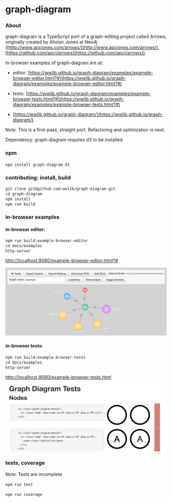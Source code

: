 # graph-diagram

### About
graph-diagram is a TypeScript port of a graph-editing project called Arrows, originally created by Alistair Jones at Neo4j ([http://www.apcjones.com/arrows/](http://www.apcjones.com/arrows/), [https://github.com/apcj/arrows](https://github.com/apcj/arrows)).

In-browser examples of graph-diagram are at:

- editor: [https://wwlib.github.io/graph-diagram/examples/example-browser-editor.html?#](https://wwlib.github.io/graph-diagram/examples/example-browser-editor.html?#)

- tests: [https://wwlib.github.io/graph-diagram/examples/example-browser-tests.html?#](https://wwlib.github.io/graph-diagram/examples/example-browser-tests.html?#)

- [https://wwlib.github.io/graph-diagram/](https://wwlib.github.io/graph-diagram/)

Note: This is a first-pass, straight port. Refactoring and optimization is next.

Dependency: graph-diagram requires d3 to be installed

### npm
`npm install graph-diagram d3`

### contributing: install, build
```
git clone git@github.com:wwlib/graph-diagram.git
cd graph-diagram
npm install
npm run build
```

### in-browser examples

#### in-browser editor:
```
npm run build:example-browser-editor
cd docs/examples
http-server
```
[http://localhost:8080/example-browser-editor.html?#](http://localhost:8080/example-browser-editor.html?#)

![editor](./docs/img/graph-diagram-editor.png)

#### in-browser tests:
```
npm run build:example-browser-tests
cd docs/examples
http-server
```
[http://localhost:8080/example-browser-tests.html](http://localhost:8080/example-browser-tests.html)

![tests](./docs/img/graph-diagram-tests.png)

### tests, coverage
Note: Tests are incomplete

`npm run test`

`npm run coverage`

